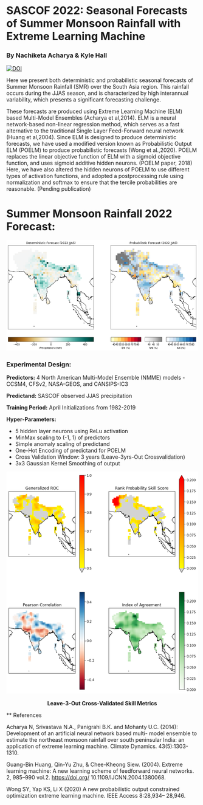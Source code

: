 # SASCOF 2022: Seasonal Forecasts of Summer Monsoon Rainfall with Extreme Learning Machine 
### By Nachiketa Acharya & Kyle Hall
[![DOI](https://zenodo.org/badge/482081356.svg)](https://zenodo.org/badge/latestdoi/482081356)

Here we present both deterministic and probabilistic seasonal forecasts of Summer Monsoon Rainfall (SMR) over the South Asia region. This rainfall occurs during the JJAS season, and is characterized by high interannual variability, which presents a significant forecasting challenge. 

These forecasts are produced using Extreme Learning Machine (ELM) based Multi-Model Ensembles (Acharya et al,2014). ELM is a neural network-based non-linear regression method, which serves as a fast alternative to the traditional Single Layer Feed-Forward neural network (Huang et al,2004). Since ELM is designed to produce deterministic forecasts, we have used a modified version known as Probabilistic Output ELM (POELM) to produce probabilistic forecasts (Wong et al.,2020). POELM replaces the linear objective function of ELM with a sigmoid objective function, and uses sigmoid additive hidden neurons. (POELM paper, 2018) Here, we have also altered the hidden neurons of POELM to use different types of activation functions, and adopted a postprocessing rule using normalization and softmax to ensure that the tercile probabilities are reasonable. (Pending publication) 

# Summer Monsoon Rainfall 2022 Forecast: 

<div align='center'>
 <img src="https://github.com/kjhall01/SASCOF22/blob/master/2022forecast.png?raw=true" alt="fcst"/>
</div>


### Experimental Design: 

**Predictors:** 4 North American Multi-Model Ensemble (NMME) models - CCSM4, CFSv2, NASA-GEOS, and CANSIPS-IC3    

**Predictand:** SASCOF observed JJAS precipitation

**Training Period:** April Initializations from 1982-2019 

**Hyper-Parameters:** 
 - 5 hidden layer neurons using ReLu activation
 - MinMax scaling to (-1, 1) of predictors 
 - Simple anomaly scaling of predictand
 - One-Hot Encoding of predictand for POELM 
 - Cross Validation Window: 3 years (Leave-3yrs-Out Crossvalidation)
 - 3x3 Gaussian Kernel Smoothing of output

<div align='center'>
 <img src="https://github.com/kjhall01/SASCOF22/blob/master/skillmetrics.png?raw=true" alt="skill"/>
</div>
<p align='center'>
  <b>Leave-3-Out Cross-Validated Skill Metrics</b>
</p>

** References

Acharya N, Srivastava N.A., Panigrahi B.K. and Mohanty U.C. (2014): Development of an artificial neural network based multi- model ensemble to estimate the northeast monsoon rainfall over south peninsular India: an application of extreme learning machine. Climate Dynamics. 43(5):1303-1310.

Guang-Bin Huang, Qin-Yu Zhu, & Chee-Kheong Siew. (2004). Extreme learning machine: A new learning scheme of feedforward neural networks. 2, 985–990 vol.2. https://doi.org/ 10.1109/IJCNN.2004.1380068.

Wong SY, Yap KS, Li X (2020) A new probabilistic output constrained optimization extreme learning machine. IEEE Access 8:28,934– 28,946.

